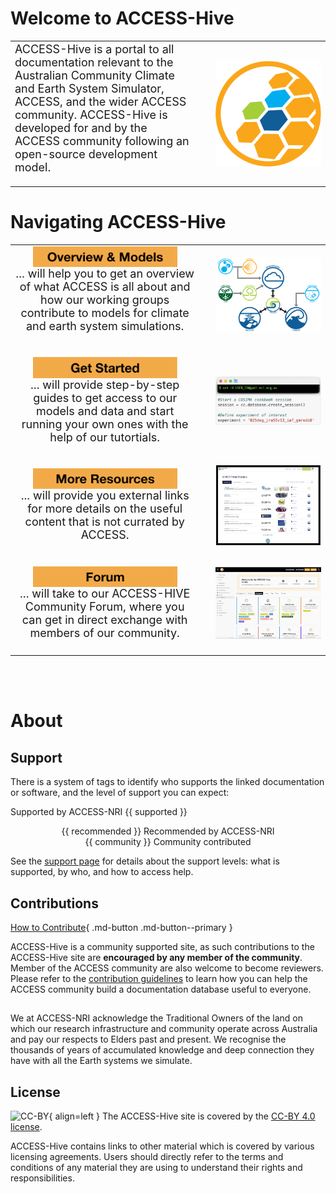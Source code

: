 
<!-- ![ACCESS-HIVE Logo](assets/ACCESS_icon_HIVE.png){align=right width=40%} -->
# Welcome to ACCESS-Hive

<!-- [![github-contributors](https://img.shields.io/github/contributors/ACCESS-Hive/access-hive.github.io?color=blue&style=plastic)][github-repo] -->
<!-- [![forum-users](https://img.shields.io/discourse/users?color=blue&label=forum&server=https%3A%2F%2Fforum.access-hive.org.au&style=plastic)][forum] -->



<table>
<tr>
<td width="60%">
<font size="4%"> ACCESS-Hive is a portal to all documentation relevant to the Australian Community Climate and Earth System Simulator, ACCESS, and the wider ACCESS community. ACCESS-Hive is developed for and by the ACCESS community following an open-source development model.</font>
<br><br>
</td>
<td>
    <img align="right" width="90%" src="assets/ACCESS_icon_HIVE.png">
</td>
</tr>
</table>

# Navigating ACCESS-Hive

<table>
<tr>
<td width="60%">
    <div align='center' width="90%" ><a href="https://access-hive.org.au/model_components/"><img align="center" width="80%" src="./assets/button_models.png"></img></a>
<br>
<font size="4%"> ... will help you to get an overview of what ACCESS is all about and how our working groups contribute to models for climate and earth system simulations.</font>
<br><br>
</td>
<td>
    <img align="right" width="90%" src="assets/ACCESS-MODEL.png">
</td>
</tr>
<tr>
<td width="60%">
<br>
    <div align='center' width="90%" ><a href="https://access-hive.org.au/training"><img align="center" width="80%" src="./assets/button_get_started.png"></img></a>
<br>
<font size="4%"> ... will provide step-by-step guides to get access to our models and data and start running your own ones with the help of our tutortials.</font>
<br><br>
</td>
<td>
    <img align="right" width="90%" src="assets/get_started_example.png">
</td>
</tr>
<tr>
<td width="60%">
<br>
    <div align='center' width="90%" ><a href="https://access-hive.org.au/resources/data/"><img align="center" width="80%" src="./assets/button_resources.png"></img></a>
<br>
<font size="4%"> ... will provide you external links for more details on the useful content that is not currated by ACCESS.</font>
<br><br>
</td>
<td>
    <img align="right" width="90%" src="assets/resources_example.png">
</td>
</tr>
<tr>
<td width="60%">
<br>
    <div align='center' width="90%" ><a href="https://forum.access-hive.org.au"><img align="center" width="80%" src="./assets/button_forum.png"></img></a>
<br>
<font size="4%"> ... will take to our ACCESS-HIVE Community Forum, where you can get in direct exchange with members of our community.</font>
<br><br>
</td>
<td>
    <img align="right" width="90%" src="assets/forum_screenshot.png">
</td>
</tr><td></td><td></td>
<tr>
</tr>
</table>

<br><br>


# About

## Support

There is a system of tags to identify who supports the linked documentation or software, and the level of support you can expect:

Supported by ACCESS-NRI {{ supported }}

<div align="center"> {{ recommended }} Recommended by ACCESS-NRI </div>

<div align="center"> {{ community }} Community contributed </div>

See the [support page](about/support.md) for details about the support levels: what is supported, by who, and how to access help.

## Contributions

[How to Contribute][HCG]{ .md-button .md-button--primary }

ACCESS-Hive is a community supported site, as such contributions to the ACCESS-Hive site are **encouraged by any member of the community**. Member of the ACCESS community are also welcome to become reviewers. Please refer to the [contribution guidelines][HCG] to learn how you can help the ACCESS community build a documentation database useful to everyone.

## 

We at ACCESS-NRI acknowledge the Traditional Owners of the land on which our research infrastructure and community operate across Australia and pay our respects to Elders past and present. We recognise the thousands of years of accumulated knowledge and deep connection they have with all the Earth systems we simulate.

## License

![CC-BY][CC-BY]{ align=left }
The ACCESS-Hive site is covered by the [CC-BY 4.0 license][human-license].

ACCESS-Hive contains links to other material which is covered by various licensing agreements. Users should directly refer to the terms and conditions of any material they are using to understand their rights and responsibilities. 


[HCG]: about/contribute/index.md
[CC-BY]: https://i.creativecommons.org/l/by/4.0/88x31.png
[human-license]: License.md
[access-nri]: https://access-nri.org.au
[resources]: resources/data.md
[github-repo]: https://github.com/ACCESS-Hive/access-hive.github.io.git
[forum]: https://forum.access-hive.org.au
[hamburger button]: https://en.wikipedia.org/wiki/Hamburger_button
